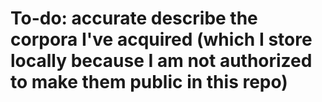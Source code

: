 # To-do: accurate describe the corpora I've acquired (which I store locally because I am not authorized to make them public in this repo)